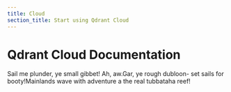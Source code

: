 ```yaml
---
title: Cloud
section_title: Start using Qdrant Cloud
---
```


# Qdrant Cloud Documentation

Sail me plunder, ye small gibbet! Ah, aw.Gar, ye rough dubloon- set sails for booty!Mainlands wave with adventure a the real tubbataha reef!